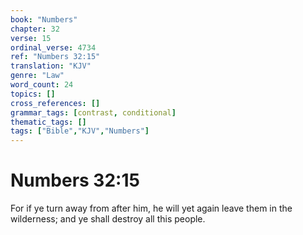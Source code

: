 ```yaml
---
book: "Numbers"
chapter: 32
verse: 15
ordinal_verse: 4734
ref: "Numbers 32:15"
translation: "KJV"
genre: "Law"
word_count: 24
topics: []
cross_references: []
grammar_tags: [contrast, conditional]
thematic_tags: []
tags: ["Bible","KJV","Numbers"]
---
```


# Numbers 32:15

For if ye turn away from after him, he will yet again leave them in the wilderness; and ye shall destroy all this people.
